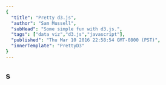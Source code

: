 ```yaml
---
{
  "title": "Pretty d3.js",
  "author": "Sam Mussell",
  "subHead": "Some simple fun with d3.js.",
  "tags": ["data viz","d3.js","javascript"],
  "published": "Thu Mar 10 2016 22:58:54 GMT-0800 (PST)",
  "innerTemplate": "PrettyD3"
}
---
```


## s
